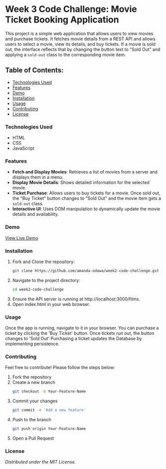 # Week 3 Code Challenge: Movie Ticket Booking Application
This project is a simple web application that allows users to view movies and purchase tickets. It fetches movie details from a REST API and allows users to select a movie, view its details, and buy tickets. If a movie is sold out, the interface reflects that by changing the button text to "Sold Out" and applying a `sold-out` class to the corresponding movie item.

## Table of Contents:
- [Technologies Used](#technologies-used)
- [Features](#features)
- [Demo](#demo)
- [Installation](#installation)
- [Usage](#usage)
- [Contributing](#contributing)
- [License](#license)

### Technologies Used
- HTML
- CSS
- JavaScript

### Features

- **Fetch and Display Movies**: Retrieves a list of movies from a server and displays them in a menu.
- **Display Movie Details**: Shows detailed information for the selected movie.
- **Ticket Purchase**: Allows users to buy tickets for a movie. Once sold out, the "Buy Ticket" button changes to "Sold Out" and the movie item gets a `sold-out` class.
- **Interactive UI**: Uses DOM manipulation to dynamically update the movie details and availability.

### Demo
[View Live Demo](https://amanda-odawa.github.io/week3-code-challenge/)

### Installation
1. Fork and Clone the repository:
    ```bash
    git clone https://github.com/amanda-odawa/week2-code-challenge.git
    ```
2. Navigate to the project directory:
    ```bash
    cd week2-code-challenge
    ```
3. Ensure the API server is running at http://localhost:3000/films.
4. Open index.html in your web browser.

### Usage
Once the app is running, navigate to it in your browser. 
You can purchase a ticket by clicking the 'Buy Ticket' button.
Once tickets run out, the button changes to 'Sold Out'
Purchasing a ticket updates the Database by implementing persistence.

### Contributing
Feel free to contribute! Please follow the steps below:
1. Fork the repository
2. Create a new branch
   ```bash
   git checkout -b Your-Feature-Name
    ```
3. Commit your changes
    ```bash
    git commit -m 'Add a new feature'
    ```
4. Push to the branch
    ```bash
    git push origin Your-Feature-Name
    ```
5. Open a Pull Request

### License
*Distributed under the MIT License.*